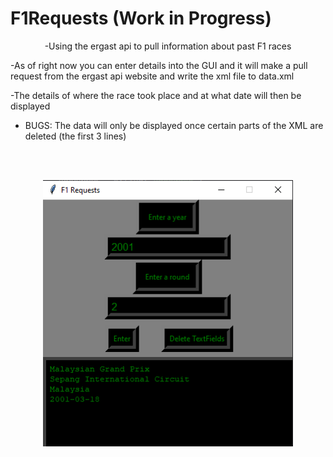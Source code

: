 # F1Requests (Work in Progress)

<p align="center">
-Using the ergast api to pull information about past F1 races

-As of right now you can enter details into the GUI and it will make a pull request from the ergast api website and write the xml file to data.xml
  
-The details of where the race took place and at what date will then be displayed
  

- BUGS: The data will only be displayed once certain parts of the XML are deleted (the first 3 lines) 
  
  
<br>
<br>
</p>

<p align="center">
  <img width="400" height="426" src="f1Req.png">
</p>

